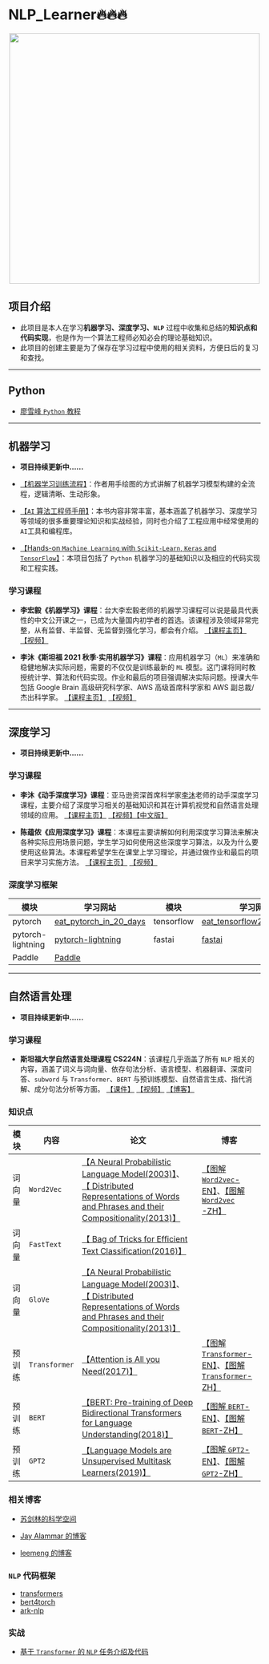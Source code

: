 # NLP_Learner🔥🔥🔥

<div align=center>
<img width="500" src="https://i0.wp.com/techvidvan.com/tutorials/wp-content/uploads/sites/2/2020/04/use-cases-of-NLP.jpg?fit=802%2C420&ssl=1"/>
</div>

## 项目介绍

- 此项目是本人在学习**机器学习、深度学习、`NLP`** 过程中收集和总结的**知识点和代码实现**，也是作为一个算法工程师必知必会的理论基础知识。
- 此项目的创建主要是为了保存在学习过程中使用的相关资料，方便日后的复习和查找。

------

## Python

- [廖雪峰 `Python` 教程](https://www.liaoxuefeng.com/wiki/1016959663602400/)

------

## 机器学习

- **项目持续更新中......**

- [【机器学习训练流程】](https://mp.weixin.qq.com/s/tDn9_4-EFolRth87O-E4NA)：作者用手绘图的方式讲解了机器学习模型构建的全流程，逻辑清晰、生动形象。

- [【`AI` 算法工程师手册】](http://www.huaxiaozhuan.com/)：本书内容非常丰富，基本涵盖了机器学习、深度学习等领域的很多重要理论知识和实战经验，同时也介绍了工程应用中经常使用的`AI`工具和编程库。

- [【Hands-on `Machine Learning` with `Scikit-Learn`, `Keras` and `TensorFlow`】](https://github.com/ageron/handson-ml2)：本项目包括了 `Python` 机器学习的基础知识以及相应的代码实现和工程实践。

### 学习课程

- **李宏毅《机器学习》课程**：台大李宏毅老师的机器学习课程可以说是最具代表性的中文公开课之一，已成为大量国内初学者的首选。该课程涉及领域非常完整，从有监督、半监督、无监督到强化学习，都会有介绍。 [【课程主页】](http://speech.ee.ntu.edu.tw/~tlkagk/courses_ML20.html) [【视频】](https://www.bilibili.com/video/BV1VE411s7Xd)

- **李沐《斯坦福 2021 秋季·实用机器学习》课程**：应用机器学习（`ML`）来准确和稳健地解决实际问题，需要的不仅仅是训练最新的 `ML` 模型。这门课将同时教授统计学、算法和代码实现。作业和最后的项目强调解决实际问题。授课大牛包括 Google Brain 高级研究科学家、AWS 高级首席科学家和 AWS 副总裁/杰出科学家。 [【课程主页】](https://c.d2l.ai/stanford-cs329p/) [【视频】](https://space.bilibili.com/1567748478/channel/collectiondetail?sid=28144)

------

## 深度学习

- **项目持续更新中......**

### 学习课程

- **李沐《动手深度学习》课程**：亚马逊资深首席科学家[李沐](https://space.bilibili.com/1567748478?from=search&seid=3964477932142951372&spm_id_from=333.337.0.0)老师的动手深度学习课程，主要介绍了深度学习相关的基础知识和其在计算机视觉和自然语言处理领域的应用。 [【课程主页】](https://d2l.ai/) [【视频】](https://space.bilibili.com/1567748478/channel/seriesdetail?sid=358497)[【中文版】](https://zh.d2l.ai/)

- **陈蕴侬《应用深度学习》课程**：本课程主要讲解如何利用深度学习算法来解决各种实际应用场景问题，学生学习如何使用这些深度学习算法，以及为什么要使用这些算法。本课程希望学生在课堂上学习理论，并通过做作业和最后的项目来学习实施方法。 [【课程主页】](http://dwz.date/ahbP) [【视频】](https://www.bilibili.com/video/BV19g4y1b7vx?from=search&seid=8860161030043950732)

### 深度学习框架

| 模块     | 学习网站                                                         | 模块                          | 学习网站                |
| -------- | ------------------------------------------------------------ | ---------------------------- | -------------------- |
| pytorch | [eat_pytorch_in_20_days](https://github.com/lyhue1991/eat_pytorch_in_20_days) | tensorflow | [eat_tensorflow2_in_30_days](https://github.com/lyhue1991/eat_tensorflow2_in_30_days) |
| pytorch-lightning | [pytorch-lightning](https://github.com/PyTorchLightning/pytorch-lightning) | fastai | [fastai](https://github.com/fastai/fastai) |
| Paddle | [Paddle](https://github.com/PaddlePaddle/Paddle) | 

------

## 自然语言处理

- **项目持续更新中......**

### 学习课程

- **斯坦福大学自然语言处理课程 CS224N**：该课程几乎涵盖了所有 `NLP` 相关的内容，涵盖了词义与词向量、依存句法分析、语言模型、机器翻译、深度问答、`subword` 与 `Transformer`、`BERT` 与预训练模型、自然语言生成、指代消解、成分句法分析等方面。 [【课件】](https://github.com/Forest-Scorpio/NLP_Learner/tree/master/NLP/CS224N/Lectures)  [【视频】](https://www.bilibili.com/video/BV1Eb411H7Pq) [【博客】](https://bitjoy.net/?s=CS224N)

### 知识点

| 模块     | 内容                                                         | 论文                          | 博客                |
| -------- | ------------------------------------------------------------ | ---------------------------- | -------------------- |
| 词向量   | `Word2Vec` | [【A Neural Probabilistic Language Model(2003)】](http://www.jmlr.org/papers/volume3/bengio03a/bengio03a.pdf)、 [【 Distributed Representations of Words and Phrases and their Compositionality(2013)】](https://papers.nips.cc/paper/5021-distributed-representations-of-words-and-phrases-and-their-compositionality.pdf) | [【图解 `Word2vec`-EN】](https://jalammar.github.io/illustrated-word2vec/)、[【图解 `Word2vec`-ZH】](https://blog.csdn.net/fengdu78/article/details/109475859) |
| 词向量   | `FastText` | [【 Bag of Tricks for Efficient Text Classification(2016)】](http://xxx.itp.ac.cn/pdf/1607.01759.pdf) |  |
| 词向量   | `GloVe` | [【A Neural Probabilistic Language Model(2003)】](http://www.jmlr.org/papers/volume3/bengio03a/bengio03a.pdf)、 [【 Distributed Representations of Words and Phrases and their Compositionality(2013)】](https://papers.nips.cc/paper/5021-distributed-representations-of-words-and-phrases-and-their-compositionality.pdf) |  |
| 预训练   | `Transformer` | [【Attention is All you Need(2017)】](https://readpaper.com/paper/2963403868) | [【图解 `Transformer`-EN】](http://jalammar.github.io/illustrated-transformer/)、[【图解 `Transformer`-ZH】](https://zhuanlan.zhihu.com/p/196642078) |
| 预训练   | `BERT` | [【BERT: Pre-training of Deep Bidirectional Transformers for Language Understanding(2018)】](https://readpaper.com/paper/2963341956) | [【图解 `BERT`-EN】](http://jalammar.github.io/illustrated-bert/)、[【图解 `BERT`-ZH】](https://zhuanlan.zhihu.com/p/266364526) |
| 预训练   | `GPT2` | [【Language Models are Unsupervised Multitask Learners(2019)】](https://d4mucfpksywv.cloudfront.net/better-language-models/language-models.pdf) | [【图解 `GPT2`-EN】](http://jalammar.github.io/illustrated-gpt2/)、[【图解 `GPT2`-ZH】](https://zhuanlan.zhihu.com/p/264396525) |


### 相关博客

- [苏剑林的科学空间](https://spaces.ac.cn/)

- [Jay Alammar 的博客](https://jalammar.github.io/)

- [leemeng 的博客](https://leemeng.tw/index.html#blog)

### `NLP` 代码框架

- [transformers](https://github.com/huggingface/transformers)
- [bert4torch](https://github.com/Tongjilibo/bert4torch)
- [ark-nlp](https://github.com/xiangking/ark-nlp)

### 实战

- [基于 `Transformer` 的 `NLP` 任务介绍及代码](https://github.com/datawhalechina/learn-nlp-with-transformers)
